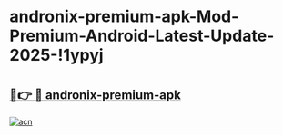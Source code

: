 # andronix-premium-apk-Mod-Premium-Android-Latest-Update-2025-!1ypyj

# <h2><a href="https://x0vroc.esa.edu.pl?title=andronix-premium-apk&ref=1ypyj">🔗👉 🔴 andronix-premium-apk</a></h2>

[![acn](https://github.com/user-attachments/assets/0f9c940e-d8b0-45ae-aac7-cd30a18b3e1c)](https://x0vroc.esa.edu.pl?title=andronix-premium-apk&ref=1ypyj)

